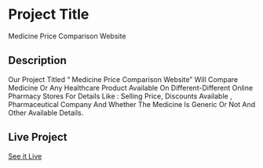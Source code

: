 # Project Title

Medicine Price Comparison Website

## Description

Our Project Titled “ Medicine Price Comparison Website” Will Compare Medicine Or Any Healthcare Product Available On Different-Different Online Pharmacy Stores For Details Like : Selling Price, Discounts Available , Pharmaceutical Company And Whether The Medicine Is Generic Or Not And Other Available Details.




## Live Project

 

[See it Live](https://asmit-pandey.github.io/Asmit-Pandey/)
